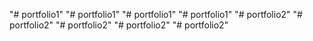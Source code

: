  
"# portfolio1" 
"# portfolio1" 
"# portfolio1" 
"# portfolio1" 
"# portfolio2" 
"# portfolio2" 
"# portfolio2" 
"# portfolio2" 
"# portfolio2" 
